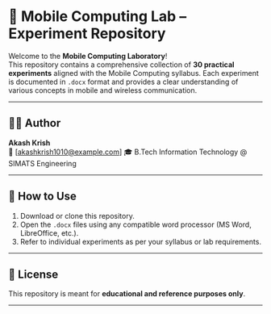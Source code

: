 # 📱 Mobile Computing Lab – Experiment Repository

Welcome to the **Mobile Computing Laboratory**!  
This repository contains a comprehensive collection of **30 practical experiments** 
aligned with the Mobile Computing syllabus. Each experiment is documented in `.docx` 
format and provides a clear understanding of various concepts in mobile and wireless communication.

---

## 🧑‍💻 Author

**Akash Krish**  
📧 [akashkrish1010@example.com]
🎓 B.Tech Information Technology @ SIMATS Engineering

---

## 📌 How to Use

1. Download or clone this repository.
2. Open the `.docx` files using any compatible word processor (MS Word, LibreOffice, etc.).
3. Refer to individual experiments as per your syllabus or lab requirements.

---

## 📜 License

This repository is meant for **educational and reference purposes only**.  

---

